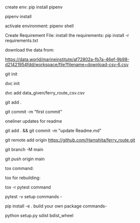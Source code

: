 create env:
pip install pipenv

pipenv install

activate environment:
pipenv shell

Create Requirement File:
install the requirements:
pip install -r requirements.txt

download the data from:

https://data.world/marineinstitute/af72802a-fb7a-46ef-9b98-d21421954fdd/workspace/file?filename=download-csv-6.csv


git init

dvc init
 
dvc add data_given/ferry_route_csv.csv

git add .

git commit -m "first commit"

oneliner updates for readme

git add . && git commit -m "update Readme.md"

git remote add origin https://github.com/Hamshita/ferry_route.git

git branch -M main

git push origin main


tox command:

tox
for rebuilding:

tox -r 
pytest command

pytest -v
setup commands -

pip install -e . 
build your own package commands-

python setup.py sdist bdist_wheel

